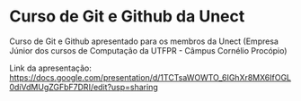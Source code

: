 # Curso de Git e Github da Unect
Curso de Git e Github apresentado para os membros da Unect (Empresa Júnior dos cursos de Computação da UTFPR - Câmpus Cornélio Procópio)

Link da apresentação: https://docs.google.com/presentation/d/1TCTsaWOWTO_6IGhXr8MX6IfOGL0diVdMUgZGFbF7DRI/edit?usp=sharing

